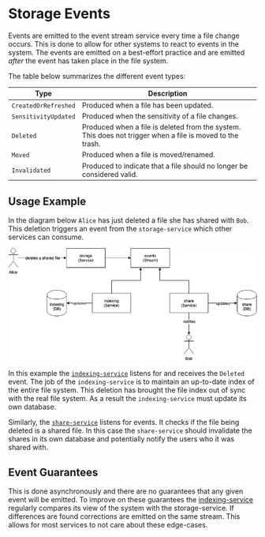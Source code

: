 # Storage Events

Events are emitted to the event stream service every time a file change
occurs. This is done to allow for other systems to react to events in the
system. The events are emitted on a best-effort practice and are emitted
_after_ the event has taken place in the file system.

The table below summarizes the different event types:

| Type                 | Description                                                                                               |
|----------------------|-----------------------------------------------------------------------------------------------------------|
| `CreatedOrRefreshed` | Produced when a file has been updated.                                                                    |
| `SensitivityUpdated` | Produced when the sensitivity of a file changes.                                                          |
| `Deleted`            | Produced when a file is deleted from the system. This does not trigger when a file is moved to the trash. |
| `Moved`              | Produced when a file is moved/renamed.                                                                    |
| `Invalidated`        | Produced to indicate that a file should no longer be considered valid.                                    |

## Usage Example

In the diagram below `Alice` has just deleted a file she has shared with
`Bob`. This deletion triggers an event from the `storage-service` which other
services can consume.

![Alice deletes a file shared with Bob](storage_streams_delete.png)

In this example the [`indexing-service`](../../indexing-service) listens for
and receives the `Deleted` event. The job of the `indexing-service` is to
maintain an up-to-date index of the entire file system. This deletion has
brought the file index out of sync with the real file system. As a result the
`indexing-service` must update its own database.

Similarly, the [`share-service`](../../share-service) listens for events. It
checks if the file being deleted is a shared file. In this case the
`share-service` should invalidate the shares in its own database and
potentially notify the users who it was shared with.

## Event Guarantees

This is done asynchronously and there are no guarantees that any given event
will be emitted. To improve on these guarantees the
[indexing-service](../../indexing-service) regularly compares its view of the
system with the storage-service. If differences are found corrections are
emitted on the same stream. This allows for most services to not care about
these edge-cases.
